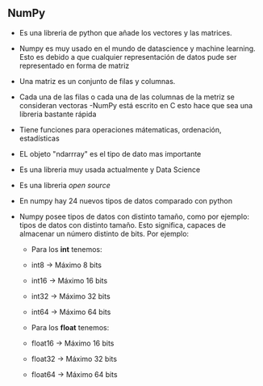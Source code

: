 ## NumPy
- Es una libreria de python que añade los vectores y las matrices.
- Numpy es muy usado en el mundo de datascience y machine learning.
Esto es debido a que cualquier representación de datos pude ser representado en forma de matriz
- Una matriz es un conjunto de filas y columnas.
- Cada una de las filas o cada una de las columnas de la metriz se consideran vectoras
-NumPy está escrito en C esto hace que sea una libreria bastante rápida
- Tiene funciones para operaciones mátematicas, ordenación, estadísticas
- EL objeto "ndarrray" es el tipo de dato mas importante
- Es una libreria muy usada actualmente y Data Science
- Es una libreria _open source_
- En numpy hay 24 nuevos tipos de datos comparado con python
- Numpy posee tipos de datos con distinto tamaño, como por ejemplo:
 tipos de datos con distinto tamaño. Esto significa, capaces de almacenar un número distinto de bits. Por ejemplo:

    - Para los **int** tenemos:

    - int8 → Máximo 8 bits
    - int16 → Máximo 16 bits
    - int32 → Máximo 32 bits
    - int64 → Máximo 64 bits

    - Para los **float** tenemos:

    - float16 → Máximo 16 bits
    - float32 → Máximo 32 bits
    - float64 → Máximo 64 bits